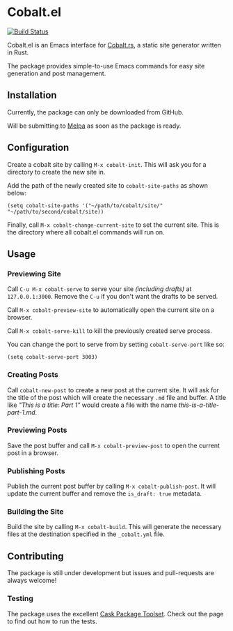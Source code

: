 # Cobalt.el
[![Build Status](https://travis-ci.org/cobalt-org/cobalt.el.svg?branch=master)](https://travis-ci.org/cobalt-org/cobalt.el)

Cobalt.el is an Emacs interface for [Cobalt.rs](https://github.com/cobalt-org/cobalt.rs), a static site generator written in Rust.

The package provides simple-to-use Emacs commands for easy site generation and post management.

## Installation

Currently, the package can only be downloaded from GitHub. 

Will be submitting to [Melpa](https://github.com/melpa/melpa) as soon as the package is ready. 

## Configuration

Create a cobalt site by calling `M-x cobalt-init`. This will ask you for a directory to create the new site in.

Add the path of the newly created site to `cobalt-site-paths` as shown below:

```emacs-lisp
(setq cobalt-site-paths '("~/path/to/cobalt/site/" "~/path/to/second/cobalt/site))
```

Finally, call `M-x cobalt-change-current-site` to set the current site. This is the directory where all cobalt.el commands will run on.

## Usage

### Previewing Site

Call `C-u M-x cobalt-serve` to serve your site _(including drafts)_ at `127.0.0.1:3000`. Remove the `C-u` if you don't want the drafts to be served.

Call `M-x cobalt-preview-site` to automatically open the current site on a browser.

Call `M-x cobalt-serve-kill` to kill the previously created serve process.

You can change the port to serve from by setting `cobalt-serve-port` like so:

```emacs-lisp
(setq cobalt-serve-port 3003)
```

### Creating Posts

Call `cobalt-new-post` to create a new post at the current site. It will ask for the title of the post which will create the necessary `.md` file and buffer. A title like _"This is a title: Part 1"_ would create a file with the name _this-is-a-title-part-1.md_.

### Previewing Posts

Save the post buffer and call `M-x cobalt-preview-post` to open the current post in a browser.

### Publishing Posts

Publish the current post buffer by calling `M-x cobalt-publish-post`. It will update the current buffer and remove the `is_draft: true` metadata. 

### Building the Site

Build the site by calling `M-x cobalt-build`. This will generate the necessary files at the destination specified in the `_cobalt.yml` file.

## Contributing

The package is still under development but issues and pull-requests are always welcome!

### Testing

The package uses the excellent [Cask Package Toolset](https://github.com/AdrieanKhisbe/cask-package-toolset.el). Check out the page to find out how to run the tests.


